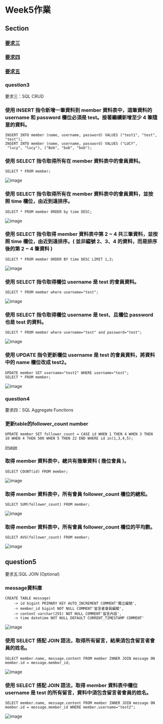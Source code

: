# Week5作業

## Section
### [要求三](#question3)
### [要求四](#question4)
### [要求五](#question5)

### question3
要求三：SQL CRUD
### 使用 INSERT 指令新增一筆資料到 member 資料表中，這筆資料的 username 和 password 欄位必須是 test。接著繼續新增至少 4 筆隨意的資料。

```mysql
INSERT INTO member (name, username, password) VALUES ("test1", "test", "test");
INSERT INTO member (name, username, password) VALUES ("LUCY",
 "lucy", "lucy"), ("Bob", "bob", "bob");
```

### 使用 SELECT 指令取得所有在 member 資料表中的會員資料。
```mysqql
SELECT * FROM member;
```
![image](https://github.com/Yo7ee/wehelp-assignments/blob/65159405d212fb83ce68f12aaf6dcb16cbf2664e/week5/screenshot/%E6%88%AA%E5%9C%96%202022-01-25%20%E4%B8%8B%E5%8D%883.33.33.png)
### 使用 SELECT 指令取得所有在 member 資料表中的會員資料，並按照 time 欄位，由近到遠排序。
```mysql
SELECT * FROM member ORDER by time DESC;
```
![image](https://github.com/Yo7ee/wehelp-assignments/blob/65159405d212fb83ce68f12aaf6dcb16cbf2664e/week5/screenshot/%E6%88%AA%E5%9C%96%202022-01-25%20%E4%B8%8B%E5%8D%883.53.02.png)

### 使用 SELECT 指令取得 member 資料表中第 2 ~ 4 共三筆資料，並按照 time 欄位，由近到遠排序。( 並非編號 2、3、4 的資料，而是排序後的第 2 ~ 4 筆資料 )
```mysql
SELECT * FROM member ORDER BY time DESC LIMIT 1,3;
```
![image](https://github.com/Yo7ee/wehelp-assignments/blob/65159405d212fb83ce68f12aaf6dcb16cbf2664e/week5/screenshot/%E6%88%AA%E5%9C%96%202022-01-25%20%E4%B8%8B%E5%8D%884.24.37.png)

### 使用 SELECT 指令取得欄位 username 是 test 的會員資料。
```mysql
SELECT * FROM member where username="test";
```
![image](https://github.com/Yo7ee/wehelp-assignments/blob/65159405d212fb83ce68f12aaf6dcb16cbf2664e/week5/screenshot/%E6%88%AA%E5%9C%96%202022-01-25%20%E4%B8%8B%E5%8D%889.51.39.png)

### 使用 SELECT 指令取得欄位 username 是 test、且欄位 password 也是 test 的資料。
```mysql
SELECT * FROM member where username="test" and password="test";
```
![image](https://github.com/Yo7ee/wehelp-assignments/blob/65159405d212fb83ce68f12aaf6dcb16cbf2664e/week5/screenshot/%E6%88%AA%E5%9C%96%202022-01-25%20%E4%B8%8B%E5%8D%889.58.24.png)

### 使用 UPDATE 指令更新欄位 username 是 test 的會員資料，將資料中的 name 欄位改成 test2。
```mysql
UPDATE member SET username="test2" WHERE username="test";
SELECT * FROM member;
```
![image](https://github.com/Yo7ee/wehelp-assignments/blob/65159405d212fb83ce68f12aaf6dcb16cbf2664e/week5/screenshot/%E6%88%AA%E5%9C%96%202022-01-25%20%E4%B8%8B%E5%8D%8810.05.16.png)

### question4
要求四：SQL Aggregate Functions

### 更新table的follower_count number
```mysql
UPDATE member SET follower_count = CASE id WHEN 1 THEN 4 WHEN 3 THEN 10 WHEN 4 THEN 500 WHEN 5 THEN 22 END WHERE id in(1,3,4,5);
```
[image](https://github.com/Yo7ee/wehelp-assignments/blob/65159405d212fb83ce68f12aaf6dcb16cbf2664e/week5/screenshot/%E6%88%AA%E5%9C%96%202022-01-25%20%E4%B8%8B%E5%8D%8810.39.51.png)

### 取得 member 資料表中，總共有幾筆資料 ( 幾位會員 )。
```mysql
SELECT COUNT(id) FROM member;
```
![image](https://github.com/Yo7ee/wehelp-assignments/blob/65159405d212fb83ce68f12aaf6dcb16cbf2664e/week5/screenshot/%E6%88%AA%E5%9C%96%202022-01-25%20%E4%B8%8B%E5%8D%8810.16.36.png)

### 取得 member 資料表中，所有會員 follower_count 欄位的總和。
```mysql
SELECT SUM(follower_count) FROM member;
```
![image](https://github.com/Yo7ee/wehelp-assignments/blob/65159405d212fb83ce68f12aaf6dcb16cbf2664e/week5/screenshot/%E6%88%AA%E5%9C%96%202022-01-25%20%E4%B8%8B%E5%8D%8810.32.20.png)

### 取得 member 資料表中，所有會員 follower_count 欄位的平均數。
```mysql
SELECT AVG(follower_count) FROM member;
```
![image](https://github.com/Yo7ee/wehelp-assignments/blob/65159405d212fb83ce68f12aaf6dcb16cbf2664e/week5/screenshot/%E6%88%AA%E5%9C%96%202022-01-25%20%E4%B8%8B%E5%8D%8810.31.45.png)


## question5
要求五:SQL JOIN (Optional)

### message資料庫
```mysql
CREATE TABLE message(
    -> id bigint PRIMARY KEY AUTO_INCREMENT COMMENT'獨立編號',
    -> member_id bigint NOT NULL COMMENT'留言者會員編號',
    -> content varchar(255) NOT NULL COMMENT'留言內容',
    -> time datetime NOT NULL DEFAULT CURRENT_TIMESTAMP COMMENT'
```
![image](https://github.com/Yo7ee/wehelp-assignments/blob/65159405d212fb83ce68f12aaf6dcb16cbf2664e/week5/screenshot/%E6%88%AA%E5%9C%96%202022-01-26%20%E4%B8%8A%E5%8D%8810.40.42.png)

### 使用 SELECT 搭配 JOIN 語法，取得所有留言，結果須包含留言者會員的姓名。
```mysql
SELECT member.name, message.content FROM member INNER JOIN message ON member.id = message.member_id;
```
![image](https://github.com/Yo7ee/wehelp-assignments/blob/65159405d212fb83ce68f12aaf6dcb16cbf2664e/week5/screenshot/%E6%88%AA%E5%9C%96%202022-01-26%20%E4%B8%8A%E5%8D%8811.58.02.png)

### 使用 SELECT 搭配 JOIN 語法，取得 member 資料表中欄位 username 是 test 的所有留言，資料中須包含留言者會員的姓名。
```mysql
SELECT member.name, message.content FROM member INNER JOIN message ON member.id = message.member_id WHERE member.username="test2";
```
![image](https://github.com/Yo7ee/wehelp-assignments/blob/65159405d212fb83ce68f12aaf6dcb16cbf2664e/week5/screenshot/%E6%88%AA%E5%9C%96%202022-01-26%20%E4%B8%8B%E5%8D%8812.00.48.png)
